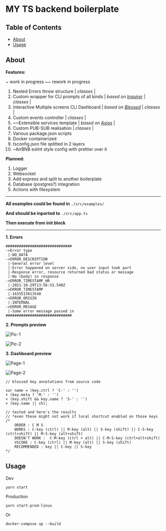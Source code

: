 # MY TS backend boilerplate

## Table of Contents

- [About](#about)
- [Usage](#usage)

## About <a name = "about"></a>

**Features:**

~ work in progress ~~ rework in progress

1. Nested Errors throw structure | _classes_ |
2. Custom wrapper for CLI prompts of all kinds | _based on [Inquirer](https://www.npmjs.com/package/inquirer)_ | _classes_ |
3. Interactive Multiple screens CLI Dashboard | _based on [Blessed](https://www.npmjs.com/package/blessed)_ | _classes_ |
4. Custom events controller | _classes_ |
5. ~~Extensible services template | _based on [Axios](https://www.npmjs.com/package/axios)_ |
6. Custom PUB-SUB realisation | _classes_ |
7. Various package.json scripts
8. Docker containerized
9. tsconfig.json file splitted in 2 layers
10. ~AirBNB eslint style config with prettier over it

**Planned:**

1. Logger
2. Websocket
3. Add express and split to another boilerplate
4. Database (postgres?) integration
5. Actions with filesystem

---

**All examples could be found in** 
`./src/examples/` 

**And should be inported to** 
`./src/app.ts` 

**Then execute from init block**

---

**1. Errors**

```
##############################
->Error type
 |-NO_DATA
->ERROR_DESCRIPTION
 |-General error level
 |-Error happened on server side, no user input took part
 |-Response error, resource returned bad status or message
 |-No (body) in response
->ERROR_TIMESTAMP_HR
 |-2021-10-29T13:56:53.540Z
->ERROR_TIMESTAMP
 |-1635515813540
->ERROR_ORIGIN
 |-INTERNAL
->ERROR_MESAGE
 |-Some error message passed in
##############################
```

**2. Prompts preview**

![Pic-1](https://github.com/SanariSan/ts-boilerplate-v2/blob/master/assets/prompt-1.png?raw=true) 

![Pic-2](https://github.com/SanariSan/ts-boilerplate-v2/blob/master/assets/prompt-2.png?raw=true)

**3. Dashboard preview**

![Page-1](https://github.com/SanariSan/ts-boilerplate-v2/blob/master/assets/cli-1.png?raw=true) 

![Page-2](https://github.com/SanariSan/ts-boilerplate-v2/blob/master/assets/cli-2.png?raw=true)

```
// blessed key annotations from source code

var name = (key.ctrl ? 'C-' : '')
+ (key.meta ? 'M-' : '')
+ (key.shift && key.name ? 'S-' : '')
+ (key.name || ch);

// tested and here's the results
// *even these might not work if local shortcut enabled on those keys
/*
    ORDER : C M S
	WORKS : C-key (ctrl) || M-key (alt) || S-key (shift) || C-S-key (ctrl+shift) || M-S-key (alt+shift)
	DOESN'T WORK :  C-M-key (ctrl + alt) || C-M-S-key (ctrl+alt+shift)
	VSCODE : C-key (ctrl) || M-key (alt) || S-key (shift)
    RECOMMENDED : key || C-key || S-key
*/
```

## Usage <a name = "usage"></a>

Dev

`yarn start`

Production

`yarn start-prod-linux`

Or

`docker-compose up --build`
